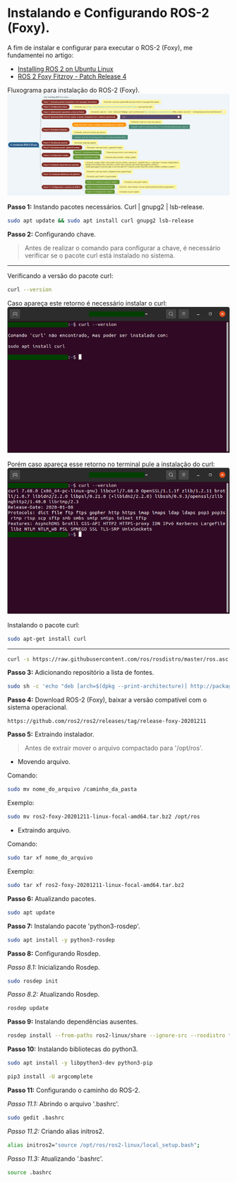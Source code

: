 # Instalando e Configurando ROS-2 (Foxy).
A fim de instalar e configurar para executar o ROS-2 (Foxy), me fundamentei no artigo:

* [Installing ROS 2 on Ubuntu Linux](https://docs.ros.org/en/foxy/Installation/Ubuntu-Install-Binary.html)
* [ROS 2 Foxy Fitzroy - Patch Release 4](https://github.com/ros2/ros2/releases/tag/release-foxy-20201211)

Fluxograma para instalação do ROS-2 (Foxy). </br>
![flowchart install ros foxy](/images/flowchart_install_ros_foxy.png)

**Passo 1:** Instando pacotes necessários. Curl | gnupg2 | lsb-release.
```bash
sudo apt update && sudo apt install curl gnupg2 lsb-release
```

**Passo 2:** Configurando chave.
> Antes de realizar o comando para configurar a chave, é necessário verificar se o pacote curl está instalado no sistema.

---
Verificando a versão do pacote curl:
```bash
curl --version
```
Caso apareça este retorno é necessário instalar o curl: <br/>
![curl not found](/images/ros-foxy/curl_not_found.png)

Porém caso apareça esse retorno no terminal pule a instalação do curl: <br/>
![curl version](/images/ros-foxy/curl_version.png)

Instalando o pacote curl:
```bash
sudo apt-get install curl
```
---
```bash
curl -s https://raw.githubusercontent.com/ros/rosdistro/master/ros.asc | sudo apt-key add -
```

**Passo 3:** Adicionando repositório a lista de fontes.
```bash
sudo sh -c 'echo "deb [arch=$(dpkg --print-architecture)] http://packages.ros.org/ros2/ubuntu $(lsb_release -cs) main" > /etc/apt/sources.list.d/ros2-latest.list'
```

**Passo 4:** Download ROS-2 (Foxy), baixar a versão compatível com o sistema operacional.
```
https://github.com/ros2/ros2/releases/tag/release-foxy-20201211
```

**Passo 5:** Extraindo instalador.
> Antes de extrair mover o arquivo compactado para '/opt/ros'.
* Movendo arquivo.


Comando: 
```bash
sudo mv nome_do_arquivo /caminho_da_pasta
```

Exemplo: 
```bash
sudo mv ros2-foxy-20201211-linux-focal-amd64.tar.bz2 /opt/ros
```
* Extraindo arquivo.


Comando: 
```bash
sudo tar xf nome_do_arquivo
```

Exemplo: 
```bash
sudo tar xf ros2-foxy-20201211-linux-focal-amd64.tar.bz2
```

**Passo 6:** Atualizando pacotes.
```bash
sudo apt update
```

**Passo 7:** Instalando pacote 'python3-rosdep'.
```bash
sudo apt install -y python3-rosdep
```

**Passo 8:** Configurando Rosdep.

*Passo 8.1:* Inicializando Rosdep.
```bash
sudo rosdep init
```

*Passo 8.2:* Atualizando Rosdep.
```bash
rosdep update
```

**Passo 9:** Instalando dependências ausentes.
```bash
rosdep install --from-paths ros2-linux/share --ignore-src --rosdistro foxy -y --skip-keys "console_bridge fastcdr fastrtps osrf_testing_tools_cpp poco_vendor rmw_connext_cpp rosidl_typesupport_connext_c rosidl_typesupport_connext_cpp rti-connext-dds-5.3.1 tinyxml_vendor tinyxml2_vendor urdfdom urdfdom_headers"
```

**Passo 10:** Instalando bibliotecas do python3.
```bash
sudo apt install -y libpython3-dev python3-pip
```

```bash
pip3 install -U argcomplete
```

**Passo 11:** Configurando o caminho do ROS-2.

*Passo 11.1:* Abrindo o arquivo '.bashrc'.
```bash
sudo gedit .bashrc
```

*Passo 11.2:* Criando alias initros2.
```bash
alias initros2="source /opt/ros/ros2-linux/local_setup.bash";
```

*Passo 11.3:* Atualizando '.bashrc'.
```bash
source .bashrc
```
